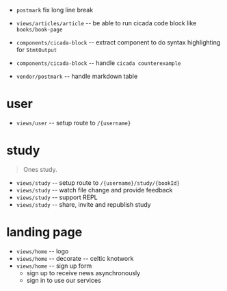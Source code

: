 - `postmark` fix long line break

- `views/articles/article` -- be able to run cicada code block like `books/book-page`

- `components/cicada-block` -- extract component to do syntax highlighting for `StmtOutput`
- `components/cicada-block` -- handle `cicada counterexample`

- `vendor/postmark` -- handle markdown table

# user

- `views/user` -- setup route to `/{username}`

# study

> Ones study.

- `views/study` -- setup route to `/{username}/study/{bookId}`
- `views/study` -- watch file change and provide feedback
- `views/study` -- support REPL
- `views/study` -- share, invite and republish study

# landing page

- `views/home` -- logo
- `views/home` -- decorate -- celtic knotwork
- `views/home` -- sign up form
  - sign up to receive news asynchronously
  - sign in to use our services
